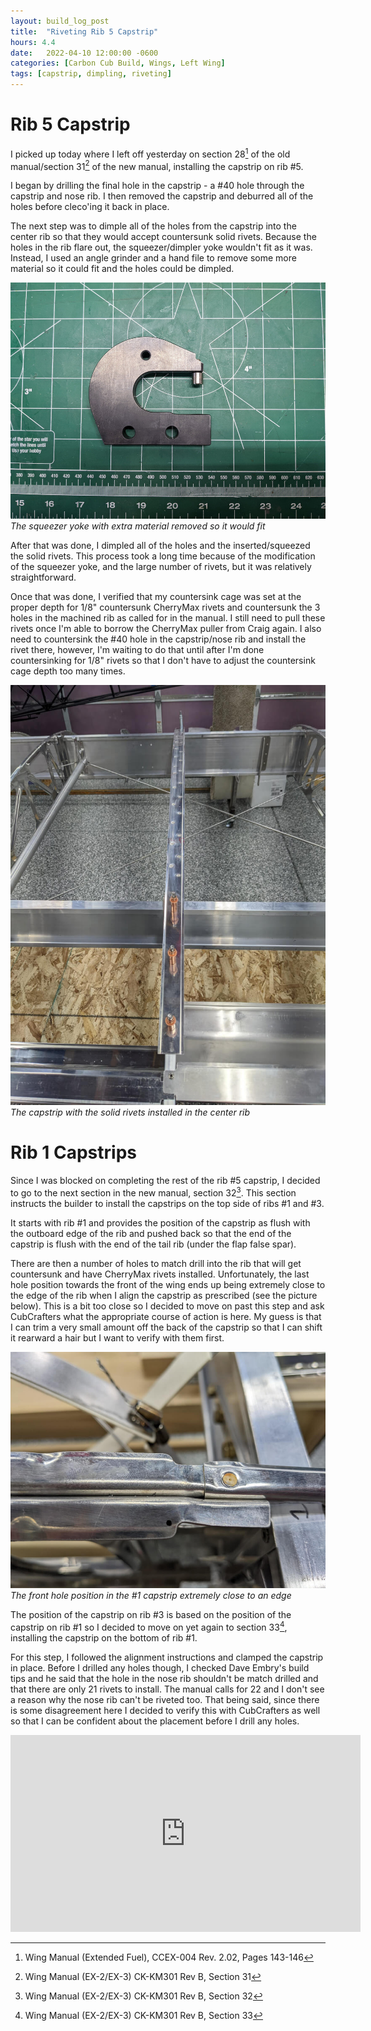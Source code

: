 ```yaml
---
layout: build_log_post
title:  "Riveting Rib 5 Capstrip"
hours: 4.4
date:   2022-04-10 12:00:00 -0600
categories: [Carbon Cub Build, Wings, Left Wing]
tags: [capstrip, dimpling, riveting]
---
```


# Rib 5 Capstrip

I picked up today where I left off yesterday on section 28[^section-28-ref] of the old manual/section 31[^section-31-ref] of the new manual, installing the capstrip on rib #5.

I began by drilling the final hole in the capstrip - a #40 hole through the capstrip and nose rib. I then removed the capstrip and deburred all of the holes before cleco'ing it back in place.

The next step was to dimple all of the holes from the capstrip into the center rib so that they would accept countersunk solid rivets. Because the holes in the rib flare out, the squeezer/dimpler yoke wouldn't fit as it was. Instead, I used an angle grinder and a hand file to remove some more material so it could fit and the holes could be dimpled.

![Desktop View](/assets/img/posts/2022/2022-04-10-riveting-capstrip-5/modified_squeezer.jpg)
_The squeezer yoke with extra material removed so it would fit_

After that was done, I dimpled all of the holes and the inserted/squeezed the solid rivets. This process took a long time because of the modification of the squeezer yoke, and the large number of rivets, but it was relatively straightforward.

Once that was done, I verified that my countersink cage was set at the proper depth for 1/8" countersunk CherryMax rivets and countersunk the 3 holes in the machined rib as called for in the manual. I still need to pull these rivets once I'm able to borrow the CherryMax puller from Craig again. I also need to countersink the #40 hole in the capstrip/nose rib and install the rivet there, however, I'm waiting to do that until after I'm done countersinking for 1/8" rivets so that I don't have to adjust the countersink cage depth too many times.

![Desktop View](/assets/img/posts/2022/2022-04-10-riveting-capstrip-5/capstrip.jpg)
_The capstrip with the solid rivets installed in the center rib_

# Rib 1 Capstrips

Since I was blocked on completing the rest of the rib #5 capstrip, I decided to go to the next section in the new manual, section 32[^section-32-ref]. This section instructs the builder to install the capstrips on the top side of ribs #1 and #3.

It starts with rib #1 and provides the position of the capstrip as flush with the outboard edge of the rib and pushed back so that the end of the capstrip is flush with the end of the tail rib (under the flap false spar).

There are then a number of holes to match drill into the rib that will get countersunk and have CherryMax rivets installed. Unfortunately, the last hole position towards the front of the wing ends up being extremely close to the edge of the rib when I align the capstrip as prescribed (see the picture below). This is a bit too close so I decided to move on past this step and ask CubCrafters what the appropriate course of action is here. My guess is that I can trim a very small amount off the back of the capstrip so that I can shift it rearward a hair but I want to verify with them first.

![Desktop View](/assets/img/posts/2022/2022-04-10-riveting-capstrip-5/close_hole.jpg)
_The front hole position in the #1 capstrip extremely close to an edge_

The position of the capstrip on rib #3 is based on the position of the capstrip on rib #1 so I decided to move on yet again to section 33[^section-33-ref], installing the capstrip on the bottom of rib #1.

For this step, I followed the alignment instructions and clamped the capstrip in place. Before I drilled any holes though, I checked Dave Embry's build tips and he said that the hole in the nose rib shouldn't be match drilled and that there are only 21 rivets to install. The manual calls for 22 and I don't see a reason why the nose rib can't be riveted too. That being said, since there is some disagreement here I decided to verify this with CubCrafters as well so that I can be confident about the placement before I drill any holes.

<iframe width="560" height="315" src="https://www.youtube.com/embed/kBuTZVtvtEY" title="YouTube video player" frameborder="0" allow="accelerometer; autoplay; clipboard-write; encrypted-media; gyroscope; picture-in-picture" allowfullscreen></iframe>

[^section-28-ref]: Wing Manual (Extended Fuel), CCEX-004 Rev. 2.02, Pages 143-146
[^section-31-ref]: Wing Manual (EX-2/EX-3) CK-KM301 Rev B, Section 31
[^section-32-ref]: Wing Manual (EX-2/EX-3) CK-KM301 Rev B, Section 32
[^section-33-ref]: Wing Manual (EX-2/EX-3) CK-KM301 Rev B, Section 33